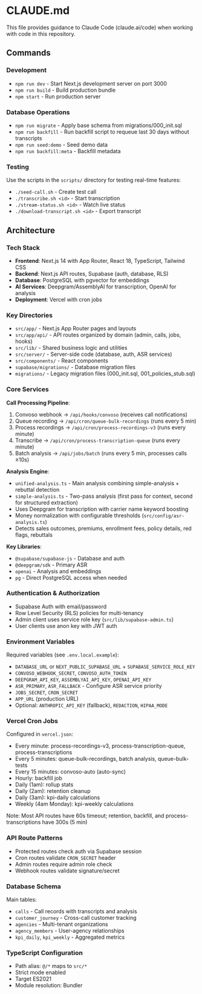# CLAUDE.md

This file provides guidance to Claude Code (claude.ai/code) when working with code in this repository.

## Commands

### Development
- `npm run dev` - Start Next.js development server on port 3000
- `npm run build` - Build production bundle
- `npm start` - Run production server

### Database Operations
- `npm run migrate` - Apply base schema from migrations/000_init.sql
- `npm run backfill` - Run backfill script to requeue last 30 days without transcripts
- `npm run seed:demo` - Seed demo data
- `npm run backfill:meta` - Backfill metadata

### Testing
Use the scripts in the `scripts/` directory for testing real-time features:
- `./seed-call.sh` - Create test call
- `./transcribe.sh <id>` - Start transcription
- `./stream-status.sh <id>` - Watch live status
- `./download-transcript.sh <id>` - Export transcript

## Architecture

### Tech Stack
- **Frontend**: Next.js 14 with App Router, React 18, TypeScript, Tailwind CSS
- **Backend**: Next.js API routes, Supabase (auth, database, RLS)
- **Database**: PostgreSQL with pgvector for embeddings
- **AI Services**: Deepgram/AssemblyAI for transcription, OpenAI for analysis
- **Deployment**: Vercel with cron jobs

### Key Directories
- `src/app/` - Next.js App Router pages and layouts
- `src/app/api/` - API routes organized by domain (admin, calls, jobs, hooks)
- `src/lib/` - Shared business logic and utilities
- `src/server/` - Server-side code (database, auth, ASR services)
- `src/components/` - React components
- `supabase/migrations/` - Database migration files
- `migrations/` - Legacy migration files (000_init.sql, 001_policies_stub.sql)

### Core Services

**Call Processing Pipeline**:
1. Convoso webhook → `/api/hooks/convoso` (receives call notifications)
2. Queue recording → `/api/cron/queue-bulk-recordings` (runs every 5 min)
3. Process recordings → `/api/cron/process-recordings-v3` (runs every minute)
4. Transcribe → `/api/cron/process-transcription-queue` (runs every minute)
5. Batch analysis → `/api/jobs/batch` (runs every 5 min, processes calls ≥10s)

**Analysis Engine**:
- `unified-analysis.ts` - Main analysis combining simple-analysis + rebuttal detection
- `simple-analysis.ts` - Two-pass analysis (first pass for context, second for structured extraction)
- Uses Deepgram for transcription with carrier name keyword boosting
- Money normalization with configurable thresholds (`src/config/asr-analysis.ts`)
- Detects sales outcomes, premiums, enrollment fees, policy details, red flags, rebuttals

**Key Libraries**:
- `@supabase/supabase-js` - Database and auth
- `@deepgram/sdk` - Primary ASR
- `openai` - Analysis and embeddings
- `pg` - Direct PostgreSQL access when needed

### Authentication & Authorization
- Supabase Auth with email/password
- Row Level Security (RLS) policies for multi-tenancy
- Admin client uses service role key (`src/lib/supabase-admin.ts`)
- User clients use anon key with JWT auth

### Environment Variables
Required variables (see `.env.local.example`):
- `DATABASE_URL` or `NEXT_PUBLIC_SUPABASE_URL` + `SUPABASE_SERVICE_ROLE_KEY`
- `CONVOSO_WEBHOOK_SECRET`, `CONVOSO_AUTH_TOKEN`
- `DEEPGRAM_API_KEY`, `ASSEMBLYAI_API_KEY`, `OPENAI_API_KEY`
- `ASR_PRIMARY`, `ASR_FALLBACK` - Configure ASR service priority
- `JOBS_SECRET`, `CRON_SECRET`
- `APP_URL` (production URL)
- Optional: `ANTHROPIC_API_KEY` (fallback), `REDACTION`, `HIPAA_MODE`

### Vercel Cron Jobs
Configured in `vercel.json`:
- Every minute: process-recordings-v3, process-transcription-queue, process-transcriptions
- Every 5 minutes: queue-bulk-recordings, batch analysis, queue-bulk-tests
- Every 15 minutes: convoso-auto (auto-sync)
- Hourly: backfill job
- Daily (1am): rollup stats
- Daily (2am): retention cleanup
- Daily (3am): kpi-daily calculations
- Weekly (4am Monday): kpi-weekly calculations

Note: Most API routes have 60s timeout; retention, backfill, and process-transcriptions have 300s (5 min)

### API Route Patterns
- Protected routes check auth via Supabase session
- Cron routes validate `CRON_SECRET` header
- Admin routes require admin role check
- Webhook routes validate signature/secret

### Database Schema
Main tables:
- `calls` - Call records with transcripts and analysis
- `customer_journey` - Cross-call customer tracking
- `agencies` - Multi-tenant organizations
- `agency_members` - User-agency relationships
- `kpi_daily`, `kpi_weekly` - Aggregated metrics

### TypeScript Configuration
- Path alias: `@/*` maps to `src/*`
- Strict mode enabled
- Target ES2021
- Module resolution: Bundler